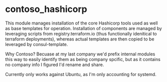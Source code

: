 # contoso_hashicorp
This module manages installation of the core Hashicorp tools used as well as base templates
for operation.  Installation of components are managed by leveraging scripts
from registry.terraform.io (thus functionally idenitical to terraform deployments), whereas
actual templates are then copied to be leveraged by consul-template.

Why Contoso?  Becuase at my last company we'd prefix internal modules this way to easily 
identify them as being company spcific, but as it contains no company info I figured I'd 
rename and share.

Currently only works against Ubuntu, as I'm only accounting for systemd.